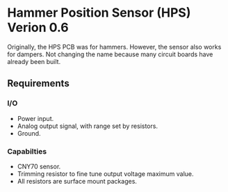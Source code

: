 # Hammer Position Sensor (HPS) Verion 0.6

Originally, the HPS PCB was for hammers.
However, the sensor also works for dampers. 
Not changing the name because many circuit boards have already been built.

## Requirements

### I/O
* Power input.
* Analog output signal, with range set by resistors.
* Ground.

### Capabilties
* CNY70 sensor.
* Trimming resistor to fine tune output voltage maximum value.
* All resistors are surface mount packages.